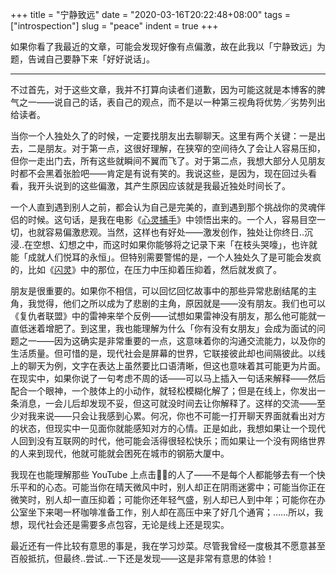+++
title = "宁静致远"
date = "2020-03-16T20:22:48+08:00"
tags = ["introspection"]
slug = "peace"
indent = true
+++

如果你看了我最近的文章，可能会发现好像有点偏激，故在此我以「宁静致远」为题，告诫自己要静下来「好好说话」。

---

不过首先，对于这些文章，我并不打算向读者们道歉，因为可能这就是本博客的脾气之一——说自己的话，表自己的观点，而不是以一种第三视角将优势╱劣势列出给读者。

当你一个人独处久了的时候，一定要找朋友出去聊聊天。这里有两个关键：一是出去，二是朋友。对于第一点，这很好理解，在狭窄的空间待久了会让人容易压抑，但你一走出门去，所有这些就瞬间不翼而飞了。对于第二点，我想大部分人见朋友时都不会黑着张脸吧——肯定是有说有笑的。我说这些，是因为，现在回过头看看，我开头说到的这些偏激，其产生原因应该就是我最近独处时间长了。

一个人直到遇到别人之前，都会认为自己是完美的，直到遇到那个挑战你的灵魂伴侣的时候。这句话，是我在电影《[心灵捕手](https://en.wikipedia.org/wiki/Good_Will_Hunting)》中领悟出来的。一个人，容易目空一切，也就容易偏激悲观。当然，这样也有好处——激发创作，独处让你终日..沉浸..在空想、幻想之中，而这时如果你能够将之记录下来「在枝头哭嚎」，也许就能「成就人们悦耳的永恒」。但特别需要警惕的是，一个人独处久了是可能会发疯的，比如《[闪灵](https://en.wikipedia.org/wiki/The_Shining_(film))》中的那位，在压力中压抑着压抑着，然后就发疯了。

朋友是很重要的。如果你不相信，可以回忆回忆故事中的那些异常悲剧结尾的主角，我觉得，他们之所以成为了悲剧的主角，原因就是——没有朋友。我们也可以《复仇者联盟》中的雷神来举个反例——试想如果雷神没有朋友，那么他可能就一直低迷着增肥了。到这里，我也能理解为什么「你有没有女朋友」会成为面试的问题之一——因为这确实是非常重要的一点，这意味着你的沟通交流能力，以及你的生活质量。但可惜的是，现代社会是屏幕的世界，它联接彼此却也间隔彼此。以线上的聊天为例，文字在表达上虽然要比口语清晰，但这也意味着其可能更为片面。在现实中，如果你说了一句考虑不周的话——可以马上插入一句话来解释——然后配合一个眼神，一个肢体上的小动作，就轻松模糊化解了；但是在线上，你发出一条消息，一会儿后却发现不妥，但这可就没时间去让你解释了。这样的交流——至少对我来说——只会让我感到心累。何况，你也不可能一打开聊天界面就看出对方的状态，但现实中一见面你就能感知对方的心情。正是如此，我想如果让一个现代人回到没有互联网的时代，他可能会活得很轻松快乐；而如果让一个没有网络世界的人来到现代，他就可能就会困死在城市的钢筋大厦中。

我现在也能理解那些 YouTube 上点击👎🏻的人了——不是每个人都能够去有一个快乐平和的心态。可能当你在晴天微风中时，别人却正在阴雨迷雾中；可能当你正在微笑时，别人却一直压抑着；可能你还年轻气盛，别人却已人到中年；可能你在办公室坐下来喝一杯咖啡准备工作，别人却在高压中来了好几个通宵；……所以，我想，现代社会还是需要多点包容，无论是线上还是现实。

最近还有一件比较有意思的事是，我在学习炒菜。尽管我曾经一度极其不愿意甚至百般抵抗，但最终..尝试..一下还是发现——这是非常有意思的体验！
